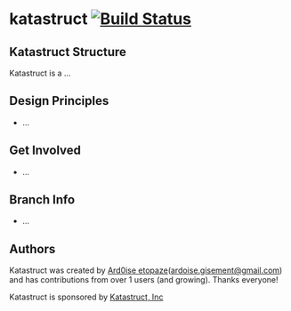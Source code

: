 # katastruct [![Build Status](https://img.shields.io/badge/katascript-build-blue.svg)](https://github.com/Ardoise/katastel)

## Katastruct Structure
Katastruct is a ...

## Design Principles

   * ...
  
## Get Involved

   * ...

## Branch Info

   * ...

## Authors

Katastruct was created by [Ard0ise etopaze](https://github.com/Ardoise/katastruct)(ardoise.gisement@gmail.com) and has contributions from over 1 users (and growing).  Thanks everyone!

Katastruct is sponsored by [Katastruct, Inc](https://github.com/Ardoise/katastruct)
